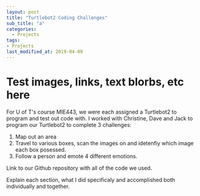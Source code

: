 ```yaml
---
layout: post
title: "Turtlebot2 Coding Challenges"
sub_title: "a"
categories:
  - Projects
tags:
- Projects
last_modified_at: 2019-04-09 
---
```


# Test images, links, text blorbs, etc here
For U of T's course MIE443, we were each assigned a Turtlebot2 to program and test out code with.
I worked with Christine, Dave and Jack to program our Turtlebot2 to complete 3 challenges:
1. Map out an area
2. Travel to various boxes, scan the images on and idetenfiy which image each box posessed.
3. Follow a person and emote 4 different emotions.

Link to our Github repository with all of the code we used.

Explain each section, what I did specificaly and accomplished both individually and together.
